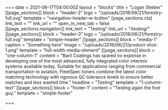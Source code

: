+++
date = 2021-06-17T04:00:00Z
layout = "blocks"
title = "Logan Stieber"
[[page_sections]]
block = "header-2"
logo = "/uploads/2018/06/21/forestry-full.svg"
template = "navigation-header-w-button"
[page_sections.cta]
link_text = ""
link_url = ""
open_in_new_tab = false
[[page_sections.navigation]]
link_text = "Testing"
link_url = "/testing/"
[[page_sections]]
block = "header-3"
logo = "/uploads/2018/06/21/forestry-full.svg"
template = "simple-header"
[[page_sections]]
block = "media-1"
caption = "Something here"
image = "/uploads/2018/06/21/product-shot-1.png"
template = "full-width-media-element"
[[page_sections]]
block = "one-column-1"
content = "Baril Coatings has spared no expense in developing one of the most advanced, fully integrated color intermix systems available today. Suitable for applications ranging from commercial transportation to aviation, FleetSpec toners combine the latest color matching technology with rigorous QC tolerance levels to ensure better matches and less wasted time."
headline = "Testing"
template = "1-column-text"
[[page_sections]]
block = "footer-1"
content = "Testing again the foot guy."
template = "simple-footer"

+++

